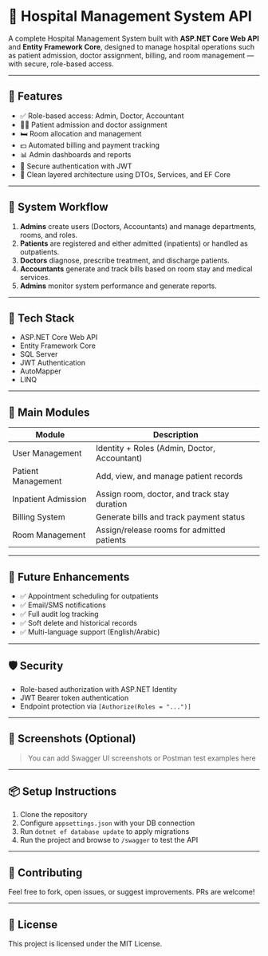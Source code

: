  
# 🏥 Hospital Management System API

A complete Hospital Management System built with **ASP.NET Core Web API** and **Entity Framework Core**, designed to manage hospital operations such as patient admission, doctor assignment, billing, and room management — with secure, role-based access.

---

## 🚀 Features

- ✅ Role-based access: Admin, Doctor, Accountant
- 🧑‍⚕️ Patient admission and doctor assignment
- 🛏️ Room allocation and management
- 💵 Automated billing and payment tracking
- 📊 Admin dashboards and reports
- 🔐 Secure authentication with JWT
- 🧼 Clean layered architecture using DTOs, Services, and EF Core

---

## 🧭 System Workflow

1. **Admins** create users (Doctors, Accountants) and manage departments, rooms, and roles.
2. **Patients** are registered and either admitted (inpatients) or handled as outpatients.
3. **Doctors** diagnose, prescribe treatment, and discharge patients.
4. **Accountants** generate and track bills based on room stay and medical services.
5. **Admins** monitor system performance and generate reports.

---

## 🧱 Tech Stack

- ASP.NET Core Web API
- Entity Framework Core
- SQL Server
- JWT Authentication
- AutoMapper
- LINQ

---

## 📂 Main Modules

| Module               | Description                                    |
|----------------------|------------------------------------------------|
| User Management      | Identity + Roles (Admin, Doctor, Accountant)  |
| Patient Management   | Add, view, and manage patient records         |
| Inpatient Admission  | Assign room, doctor, and track stay duration  |
| Billing System       | Generate bills and track payment status       |
| Room Management      | Assign/release rooms for admitted patients    |

---

## 📌 Future Enhancements

- ✅ Appointment scheduling for outpatients
- ✅ Email/SMS notifications
- ✅ Full audit log tracking
- ✅ Soft delete and historical records
- ✅ Multi-language support (English/Arabic)

---

## 🛡️ Security

- Role-based authorization with ASP.NET Identity
- JWT Bearer token authentication
- Endpoint protection via `[Authorize(Roles = "...")]`

---

## 📸 Screenshots (Optional)

> You can add Swagger UI screenshots or Postman test examples here

---

## 📦 Setup Instructions

1. Clone the repository
2. Configure `appsettings.json` with your DB connection
3. Run `dotnet ef database update` to apply migrations
4. Run the project and browse to `/swagger` to test the API

---

## 🤝 Contributing

Feel free to fork, open issues, or suggest improvements. PRs are welcome!

---

## 📄 License

This project is licensed under the MIT License.
